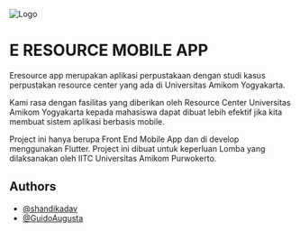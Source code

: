 
![Logo](https://i.ibb.co/vZxCpB5/E-Resource-App-Project-2.png)


# E RESOURCE MOBILE APP

Eresource app merupakan aplikasi perpustakaan dengan studi kasus perpustakan resource center yang ada di Universitas Amikom Yogyakarta. 

Kami rasa dengan fasilitas yang diberikan oleh Resource Center Universitas Amikom Yogyakarta kepada mahasiswa dapat dibuat lebih efektif jika kita membuat sistem aplikasi berbasis mobile.

Project ini hanya berupa Front End Mobile App dan di develop menggunakan Flutter. Project ini dibuat untuk keperluan Lomba yang dilaksanakan oleh IITC Universitas Amikom Purwokerto.


## Authors

- [@shandikadav](https://www.github.com/shandikadav)
- [@GuidoAugusta](https://www.github.com/GuidoAugusta)

